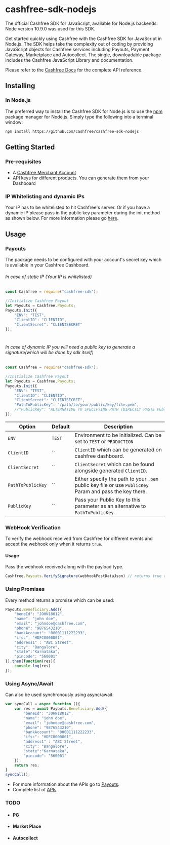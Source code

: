 # cashfree-sdk-nodejs

The official Cashfree SDK for JavaScript, available for Node.js backends. Node version 10.9.0 was used for this SDK.

Get started quickly using Cashfree with the Cashfree SDK for JavaScript in Node.js. The SDK helps take the complexity out of coding by providing JavaScript objects for Cashfree services including Payouts, Payment Gateway, Marketplace and Autocollect. The single, downloadable package includes the Cashfree JavaScript Library and documentation.

Please refer to the [Cashfree Docs](https://docs.cashfree.com/docs/)  for the complete API reference.

## Installing
### In Node.js

The preferred way to install the Cashfree SDK for Node.js is to use the [npm](http://npmjs.org) package manager for Node.js. Simply type the following into a terminal window:
```sh
npm install https://github.com/cashfree/cashfree-sdk-nodejs
```

## Getting Started
### Pre-requisites
  - A [Cashfree Merchant Account](https://merchant.cashfree.com/merchant/sign-up)
  - API keys for different products. You can generate them from your Dashboard
### IP Whitelisting and dynamic IPs
Your IP has to be whitelisted to hit Cashfree's server. Or if you have a dynamic IP please pass in the public key parameter during the init method as shown below. For more information please go [here](https://dev.cashfree.com/development/quickstart#ip-whitelisting).
## Usage
### Payouts
The package needs to be configured with your account's secret key which is available in your Cashfree Dashboard.
###### In case of static IP (Your IP is whitelisted)
```js
const Cashfree = require("cashfree-sdk");

//Initialize Cashfree Payout
let Payouts = Cashfree.Payouts;
Payouts.Init({
    "ENV": "TEST", 
    "ClientID": "CLIENTID",
    "ClientSecret": "CLIENTSECRET"
});
```
#
###### In case of dynamic IP you will need a public key to generate a signature(which will be done by sdk itself)
```js
const Cashfree = require("cashfree-sdk");

//Initialize Cashfree Payout
let Payouts = Cashfree.Payouts;
Payouts.Init({
    "ENV": "TEST", 
    "ClientID": "CLIENTID",
    "ClientSecret": "CLIENTSECRET",
    "PathToPublicKey": "/path/to/your/public/key/file.pem",
    //"PublicKey": "ALTERNATIVE TO SPECIFYING PATH (DIRECTLY PASTE PublicKey)"
});
```
| Option              | Default                       | Description                                                                           |
| ------------------- | ----------------------------- | ------------------------------------------------------------------------------------- |
| `ENV`        | `TEST`                        | Environment to be initialized. Can be set to `TEST` or `PRODUCTION` |
| `ClientID` | ``                             | `ClientID` which can be generated on cashfree dashboard.                  |
| `ClientSecret`         | ``                        | `ClientSecret` which can be found alongside generated `ClientID`.                        |
| `PathToPublicKey`         | ``                        | Either specify the path to your `.pem` public key file or use `PublicKey` Param and pass the key there.                        |
| `PublicKey`         | ``                        | Pass your Public Key to this parameter as an alternative to `PathToPublicKey`.                        |


### WebHook Verification

To verify the webhook received from Cashfree for different events and accept the webhook only when it returns `true`.

#### Usage
Pass the webhook received along with the payload type.

```js
Cashfree.Payouts.VerifySignature(webhookPostDataJson) // returns true or false
```


### Using Promises
Every method returns a promise which can be used:
```js
Payouts.Beneficiary.Add({
    "beneId": "JOHN18012", 
    "name": "john doe",
    "email": "johndoe@cashfree.com", 
    "phone": "9876543210", 
    "bankAccount": "00001111222233", 
    "ifsc": "HDFC0000001", 
    "address1" : "ABC Street", 
    "city": "Bangalore", 
    "state":"Karnataka", 
    "pincode": "560001"
}).then(function(res){
    console.log(res)
});
```

### Using Async/Await
Can also be used synchronously using async/await:

```js
var syncCall = async function (){
    var res = await Payouts.Beneficiary.Add({
        "beneId": "JOHN18012", 
        "name": "john doe",
        "email": "johndoe@cashfree.com", 
        "phone": "9876543210", 
        "bankAccount": "00001111222233", 
        "ifsc": "HDFC0000001", 
        "address1" : "ABC Street", 
        "city": "Bangalore", 
        "state":"Karnataka", 
        "pincode": "560001"
    });
    return res;
}
syncCall();
```
- For more information about the APIs go to [Payouts](Payouts).
- Complete list of [APIs](https://docs.cashfree.com/docs/payout/guide/#fetch-beneficiary-id).
### TODO
- #### PG
- #### Market Place
- #### Autocollect
